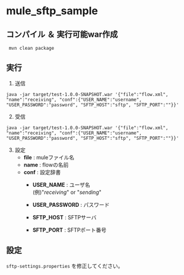 # mule_sftp_sample

##  コンパイル ＆ 実行可能war作成
` mvn clean package`

## 実行
1. 送信

```shell
java -jar target/test-1.0.0-SNAPSHOT.war '{"file":"flow.xml", "name":"receiving", "conf":{"USER_NAME":"username", "USER_PASSWORD":"password", "SFTP_HOST":"sftp", "SFTP_PORT":""}}'
```

2.  受信
```shell
java -jar target/test-1.0.0-SNAPSHOT.war '{"file":"flow.xml", "name":"receiving", "conf":{"USER_NAME":"username", "USER_PASSWORD":"password", "SFTP_HOST":"sftp", "SFTP_PORT":""}}'
```
3. 設定
   - **file** : muleファイル名
   - **name** : flowの名前
   - **conf** : 設定辞書
     - **USER_NAME** : ユーザ名  
       (例)"*receiving*" or "*sending*"

     - **USER_PASSWORD** : パスワード
     - **SFTP_HOST** : SFTPサーバ
     - **SFTP_PORT** : SFTPポート番号

## 設定
`sftp-settings.properties` を修正してください。
